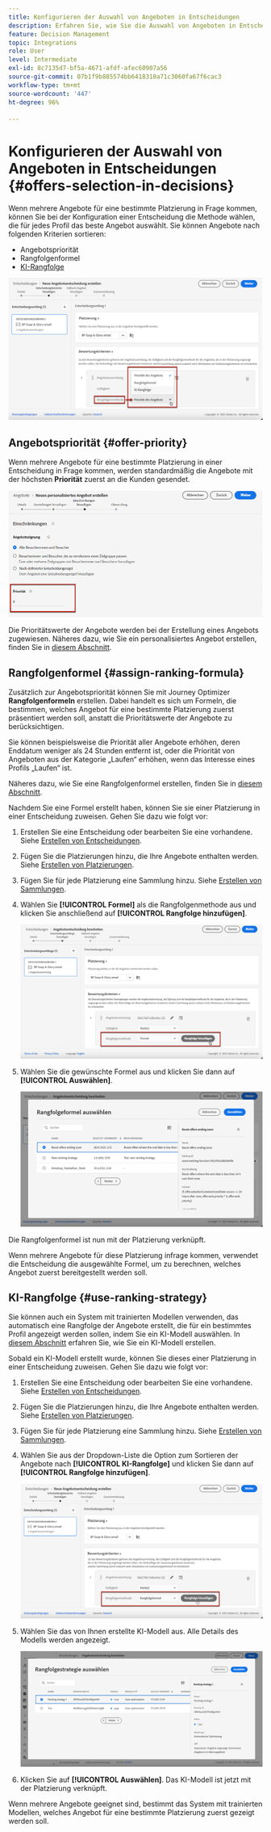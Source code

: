 ```yaml
---
title: Konfigurieren der Auswahl von Angeboten in Entscheidungen
description: Erfahren Sie, wie Sie die Auswahl von Angeboten in Entscheidungen verwalten
feature: Decision Management
topic: Integrations
role: User
level: Intermediate
exl-id: 8c7135d7-bf5a-4671-afdf-afec60907a56
source-git-commit: 07b1f9b885574bb6418310a71c3060fa67f6cac3
workflow-type: tm+mt
source-wordcount: '447'
ht-degree: 96%

---
```


# Konfigurieren der Auswahl von Angeboten in Entscheidungen {#offers-selection-in-decisions}

Wenn mehrere Angebote für eine bestimmte Platzierung in Frage kommen, können Sie bei der Konfiguration einer Entscheidung die Methode wählen, die für jedes Profil das beste Angebot auswählt. Sie können Angebote nach folgenden Kriterien sortieren:
* Angebotspriorität
* Rangfolgenformel
* [KI-Rangfolge](#use-ranking-strategy)

![](../assets/offer-rank-by.png)

## Angebotspriorität {#offer-priority}

Wenn mehrere Angebote für eine bestimmte Platzierung in einer Entscheidung in Frage kommen, werden standardmäßig die Angebote mit der höchsten **Priorität** zuerst an die Kunden gesendet.

![](../assets/offer-priority.png)

Die Prioritätswerte der Angebote werden bei der Erstellung eines Angebots zugewiesen. Näheres dazu, wie Sie ein personalisiertes Angebot erstellen, finden Sie in [diesem Abschnitt](../offer-library/creating-personalized-offers.md).

## Rangfolgenformel {#assign-ranking-formula}

Zusätzlich zur Angebotspriorität können Sie mit Journey Optimizer **Rangfolgenformeln** erstellen. Dabei handelt es sich um Formeln, die bestimmen, welches Angebot für eine bestimmte Platzierung zuerst präsentiert werden soll, anstatt die Prioritätswerte der Angebote zu berücksichtigen.

Sie können beispielsweise die Priorität aller Angebote erhöhen, deren Enddatum weniger als 24 Stunden entfernt ist, oder die Priorität von Angeboten aus der Kategorie „Laufen“ erhöhen, wenn das Interesse eines Profils „Laufen“ ist.

Näheres dazu, wie Sie eine Rangfolgenformel erstellen, finden Sie in [diesem Abschnitt](../ranking/create-ranking-formulas.md).

Nachdem Sie eine Formel erstellt haben, können Sie sie einer Platzierung in einer Entscheidung zuweisen. Gehen Sie dazu wie folgt vor:

1. Erstellen Sie eine Entscheidung oder bearbeiten Sie eine vorhandene. Siehe [Erstellen von Entscheidungen](../offer-activities/create-offer-activities.md).

1. Fügen Sie die Platzierungen hinzu, die Ihre Angebote enthalten werden. Siehe [Erstellen von Platzierungen](../offer-library/creating-placements.md).

1. Fügen Sie für jede Platzierung eine Sammlung hinzu. Siehe [Erstellen von Sammlungen](../offer-library/creating-collections.md).

1. Wählen Sie **[!UICONTROL Formel]** als die Rangfolgenmethode aus und klicken Sie anschließend auf **[!UICONTROL Rangfolge hinzufügen]**.

   ![](../assets/offer-activity-ranking.png)

1. Wählen Sie die gewünschte Formel aus und klicken Sie dann auf **[!UICONTROL Auswählen]**.

   ![](../assets/ranking-selection.png)

Die Rangfolgenformel ist nun mit der Platzierung verknüpft.

Wenn mehrere Angebote für diese Platzierung infrage kommen, verwendet die Entscheidung die ausgewählte Formel, um zu berechnen, welches Angebot zuerst bereitgestellt werden soll.

## KI-Rangfolge {#use-ranking-strategy}

<!--If you are an [Adobe Experience Platform](https://experienceleague.adobe.com/docs/experience-platform/landing/home.html){target="_blank"} user leveraging the **Offer Decisioning** application service,-->

Sie können auch ein System mit trainierten Modellen verwenden, das automatisch eine Rangfolge der Angebote erstellt, die für ein bestimmtes Profil angezeigt werden sollen, indem Sie ein KI-Modell auswählen. In [diesem Abschnitt](../ranking/create-ranking-strategies.md) erfahren Sie, wie Sie ein KI-Modell erstellen.

Sobald ein KI-Modell erstellt wurde, können Sie dieses einer Platzierung in einer Entscheidung zuweisen. Gehen Sie dazu wie folgt vor:

1. Erstellen Sie eine Entscheidung oder bearbeiten Sie eine vorhandene. Siehe [Erstellen von Entscheidungen](../offer-activities/create-offer-activities.md).

1. Fügen Sie die Platzierungen hinzu, die Ihre Angebote enthalten werden. Siehe [Erstellen von Platzierungen](../offer-library/creating-placements.md).

1. Fügen Sie für jede Platzierung eine Sammlung hinzu. Siehe [Erstellen von Sammlungen](../offer-library/creating-collections.md).

1. Wählen Sie aus der Dropdown-Liste die Option zum Sortieren der Angebote nach **[!UICONTROL KI-Rangfolge]** und klicken Sie dann auf **[!UICONTROL Rangfolge hinzufügen]**.


   ![](../assets/ranking-selection-ai-ranking.png)

1. Wählen Sie das von Ihnen erstellte KI-Modell aus. Alle Details des Modells werden angezeigt.

   ![](../assets/ranking-selection-ai-ranking-selected.png)

1. Klicken Sie auf **[!UICONTROL Auswählen]**. Das KI-Modell ist jetzt mit der Platzierung verknüpft.

Wenn mehrere Angebote geeignet sind, bestimmt das System mit trainierten Modellen, welches Angebot für eine bestimmte Platzierung zuerst gezeigt werden soll.


